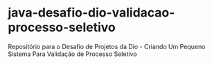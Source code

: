 # java-desafio-dio-validacao-processo-seletivo
Reposítório para o Desafio de Projetos da Dio - Criando Um Pequeno Sistema Para Validação de Processo Seletivo
